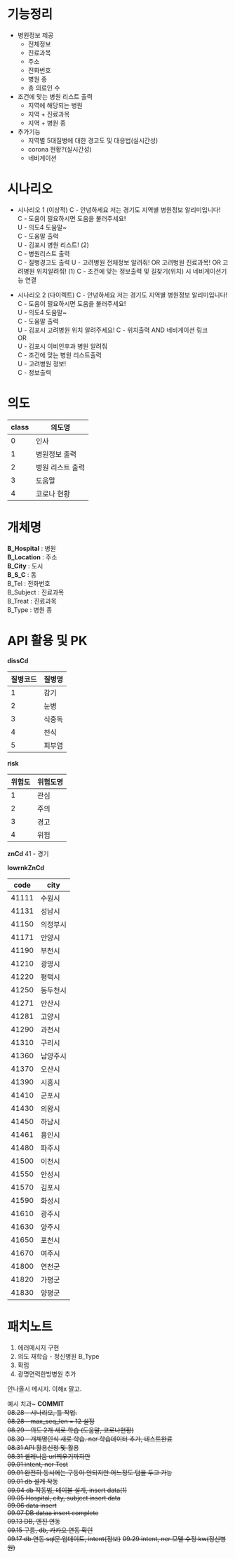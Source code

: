 # 기능정리
* 병원정보 제공
    * 전체정보
    * 진료과목
    * 주소
    * 전화번호
    * 병원 종
    * 총 의료인 수
* 조건에 맞는 병원 리스트 출력
    * 지역에 해당되는 병원 
    * 지역 + 진료과목
    * 지역 + 병원 종
* 추가기능
    * 지역별 5대질병에 대한 경고도 및 대응법(실시간성)
    * corona 현황?(실시간성)
    * 네비게이션
    
# 시나리오
* 시나리오 1  (이상적)
C - 안녕하세요 저는 경기도 지역별 병원정보 알리미입니다!  
C  - 도움이 필요하시면 도움을 불러주세요!  
U - 의도4 도움말~  
C - 도움말 출력  
U - 김포시 병원 리스트!  (2)  
C - 병원리스트 출력  
C - 질병경고도 출력
U - 고려병원 전체정보 알려줘! OR 고려벙원 진료과목! OR 고려병원 위치알려줘!  (1)
C - 조건에 맞는 정보출력 및 길찾기(위치) 시 네비게이션기능 연결  

* 시나리오 2 (다이렉트)
C - 안녕하세요 저는 경기도 지역별 병원정보 알리미입니다!  
C  - 도움이 필요하시면 도움을 불러주세요!  
U - 의도4 도움말~  
C - 도움말 출력  
U - 김포시 고려병원 위치 알려주세요!
C - 위치출력 AND 네비게이션 링크  
OR  
U - 김포시 이비인후과 병원 알려줘  
C - 조건에 맞는 병원 리스트출력  
U - 고려병원 정보!  
C - 정보출력

# 의도
class|의도명
---|---|
0| 인사
1| 병원정보 출력
2| 병원 리스트 출력
3| 도움말
4| 코로나 현황

# 개체명
**B_Hospital** : 병원<br/>
**B_Location** : 주소<br/>
**B_City** : 도시<br/>
**B_S_C** : 동<br/>
B_Tel : 전화번호<br/>
B_Subject : 진료과목<br/>
B_Treat : 진료과목<br/>
B_Type : 병원 종


# API 활용 및 PK
**dissCd**  

질병코드|질병명
---|---|
1|감기
2|눈병
3|식중독
4|천식
5|피부염

**risk**

위험도|위험도명
---|---|
1|관심
2|주의
3|경고
4|위험

**znCd**
41 - 경기 

**lowrnkZnCd** 

code|city
---|---|
41111|수원시
41131|성남시
41150|의정부시
41171|안양시
41190|부천시
41210|광명시
41220|평택시
41250|동두천시
41271|안산시
41281|고양시
41290|과천시
41310|구리시
41360|남양주시
41370|오산시
41390|시흥시
41410|군포시
41430|의왕시
41450|하남시
41461|용인시
41480|파주시
41500|이천시
41550|안성시
41570|김포시
41590|화성시
41610|광주시
41630|양주시
41650|포천시
41670|여주시
41800|연천군
41820|가평군
41830|양평군

# 패치노트

1. 에러메시지 구현
2. 의도 재학습 - 정신병원 B_Type
3. 확립 
4. 광명면력한방병원 추가


안나올시 메시지. 이해x 말고.


예시 치과~
**COMMIT**   
~~08.28 - 시나리오, 틀 작업.~~  
~~08.28 - max_seq_len = 12 설정~~  
~~08.29 - 의도 2개 새로 학습 (도움말, 코로나현황)~~  
~~08.30 - 개체명인식 새로 학습. ner 학습데이터 추가, 테스트완료~~  
~~08.31 API 활용신청 및 활용~~  
~~08.31 셀레니움 url띄우기까지만~~  
~~09.01 intent, ner Test~~  
~~09.01 완전히 동시에는 구동이 안되지만 어느정도 텀을 두고 가능~~    
~~09.01 db 설계 작동~~  
~~09.04 db 작동법, 테이블 설계, insert data(1)~~  
~~09.05 Hospital, city, subject insert data~~  
~~09.06 data insert~~  
~~09.07 DB dataa insert complete~~  
~~09.13 DB, 엔진 연동~~  
~~09.15 구름, db, 카카오 연동 확인~~  
~~09.17 db 연동 sql문 업데이트, intent{정보}~~ 
~~09.29 intent, ner 모델 수정 kw(정신병원)~~